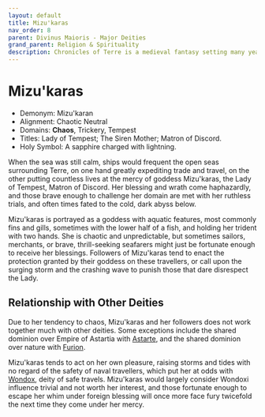 ```yaml
---
layout: default
title: Mizu'karas
nav_order: 8
parent: Divinus Maioris - Major Deities
grand_parent: Religion & Spirituality
description: Chronicles of Terre is a medieval fantasy setting many years in the writing.
---
```


# Mizu'karas

- Demonym: Mizu'karan 
- Alignment: Chaotic Neutral
- Domains: **Chaos**, Trickery, Tempest
- Titles: Lady of Tempest; The Siren Mother; Matron of Discord.
- Holy Symbol: A sapphire charged with lightning.

When the sea was still calm, ships would frequent the open seas surrounding Terre, on one hand greatly expediting trade and travel, on the other putting countless lives at the mercy of goddess Mizu'karas, the Lady of Tempest, Matron of Discord. Her blessing and wrath come haphazardly, and those brave enough to challenge her domain are met with her ruthless trials, and often times fated to the cold, dark abyss below.

Mizu'karas is portrayed as a goddess with aquatic features, most commonly fins and gills, sometimes with the lower half of a fish, and holding her trident with two hands. She is chaotic and unpredictable, but sometimes sailors, merchants, or brave, thrill-seeking seafarers might just be fortunate enough to receive her blessings. Followers of Mizu'karas tend to enact the protection granted by their goddess on these travellers, or call upon the surging storm and the crashing wave to punish those that dare disrespect the Lady.

## Relationship with Other Deities

Due to her tendency to chaos, Mizu'karas and her followers does not work together much with other deities. Some exceptions include the shared dominion over Empire of Astartia with [Astarte](Astarte), and the shared dominion over nature with [Furion](Furion).

Mizu'karas tends to act on her own pleasure, raising storms and tides with no regard of the safety of naval travellers, which put her at odds with [Wondox](../pars/Wondox), deity of safe travels. Mizu'karas would largely consider Wondoxi influence trivial and not worth her interest, and those fortunate enough to escape her whim under foreign blessing will once more face fury twicefold the next time they come under her mercy.